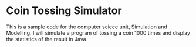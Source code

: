 # Coin Tossing Simulator
This is a sample code for the computer sciece unit, Simulation and Modelling.
I will simulate a program of tossing a coin 1000 times and display the statistics of the result in Java
